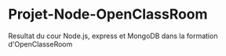 # Projet-Node-OpenClassRoom

Resultat du cour Node.js, express et MongoDB dans la formation d'OpenClasseRoom
